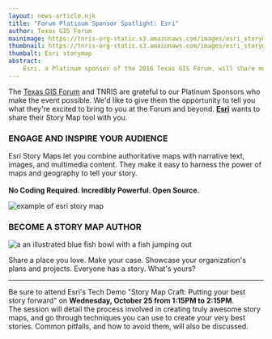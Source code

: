 ```yaml
---
layout: news-article.njk
title: "Forum Platinum Sponsor Spotlight: Esri"
author: Texas GIS Forum
mainimage: https://tnris-org-static.s3.amazonaws.com/images/esri_storymap.png
thumbnail: https://tnris-org-static.s3.amazonaws.com/images/esri_storymap_th.png
thumbalt: Esri storymap
abstract:
    Esri, a Platinum sponsor of the 2016 Texas GIS Forum, will share more about Story Maps in their Tech Demo.
---
```


<p class="lead">
The <a href="/texas-gis-forum/2017">Texas GIS Forum</a> and TNRIS are grateful to our Platinum Sponsors who make the event possible. We'd like to give them the opportunity to tell you what they're excited to bring to you at the Forum and beyond. <a href="https://storymaps.arcgis.com/en/"><strong>Esri</strong></a> wants to share their Story Map tool with you.
</p>

<h3 class="text-center">ENGAGE AND INSPIRE YOUR AUDIENCE</h3>
<p class="lead">Esri Story Maps let you combine authoritative maps with narrative text, images, and multimedia content. They make it easy to harness the power of maps and geography to tell your story.<br><br><strong>No Coding Required. Incredibly Powerful. Open Source.</strong></p>

<img src="https://tnris-org-static.s3.amazonaws.com/images/storymap_sample.png" alt="example of esri story map">

<h3 class="text-center">BECOME A STORY MAP AUTHOR</h3>
<img class="pull-right" src="https://tnris-org-static.s3.amazonaws.com/images/storymap_fish.png" alt="a an illustrated blue fish bowl with a fish jumping out">
<p class="lead">Share a place you love. Make your case. Showcase your organization's plans and projects. Everyone has a story. What's yours?</p>

<hr class="clearfix">

<p class="lead">
  Be sure to attend Esri's Tech Demo "Story Map Craft:  Putting your best story forward" on <strong>Wednesday, October 25 from 1:15PM to 2:15PM</strong>.<br>
  The session will detail the process involved in creating truly awesome story maps, and go through techniques you can use to create your very best stories. Common pitfalls, and how to avoid them, will also be discussed.
</p>

